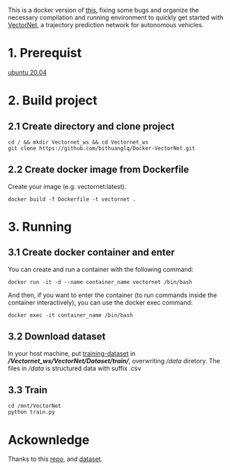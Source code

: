This is a docker version of [this](https://github.com/Liang-ZX/VectorNet), fixing some bugs and 
organize the necessary compilation and running environment to quickly get started with [VectorNet](https://arxiv.org/pdf/2005.04259.pdf), a trajectory prediction network for autonomous vehicles.

# 1. Prerequist
[ubuntu 20.04](https://releases.ubuntu.com/20.04/)

# 2. Build project
## 2.1 Create directory and clone project
```
cd / && mkdir Vectornet_ws && cd Vectornet_ws
git clone https://github.com/bithuanglq/Docker-VectorNet.git
```

## 2.2 Create docker image from Dockerfile
Create your image (e.g. vectornet:latest).
```
docker build -f Dockerfile -t vectornet .
```

# 3. Running
## 3.1 Create docker container and enter
You can create and run a container with the following command:
```
docker run -it -d --name container_name vectornet /bin/bash
```

And then, if you want to enter the container (to run commands inside the container interactively), you can use the docker exec command:
```
docker exec -it container_name /bin/bash
```

## 3.2 Download dataset
In your host machine, put [training-dataset](https://s3.amazonaws.com/argoai-argoverse/forecasting_train_v1.1.tar.gz) in ___/Vectornet_ws/VectorNet/Dataset/train/___, overwriting _/data_ diretory.
The files in _/data_ is structured data with suffix .csv


## 3.3 Train
```
cd /mnt/VectorNet 
python train.py
```



# Ackownledge
Thanks to this [repo](https://github.com/Liang-ZX/VectorNet), and [dataset](https://github.com/argoverse/argoverse-api).
